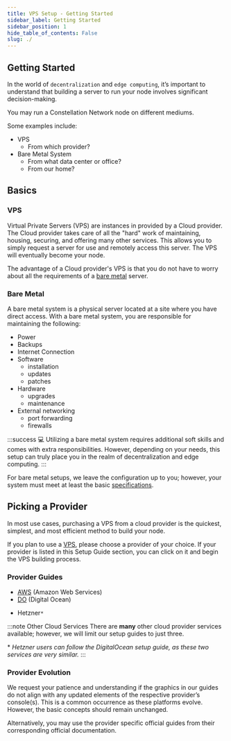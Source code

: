 ```yaml
---
title: VPS Setup - Getting Started
sidebar_label: Getting Started
sidebar_position: 1
hide_table_of_contents: False
slug: ./
---
```


<head>
  <meta
    name="description"
    content="The ChainProvider handles access to the chain RPC methods and underlying events. It complies with the EIP-1193 standard. Besides methods from the standard it adds a couple of utility methods related to provider activation."
  />
</head>

<intro-end />

## Getting Started

In the world of `decentralization` and `edge computing`, it’s important to understand that building a server to run your node involves significant decision-making.

You may run a Constellation Network node on different mediums. 

Some examples include:
- VPS
  - From which provider?
- Bare Metal System
  - From what data center or office?
  - From our home?

## Basics 

### VPS

Virtual Private Servers (VPS) are instances in provided by a Cloud provider.  The Cloud provider takes care of all the "hard" work of maintaining, housing, securing, and offering many other services.  This allows you to simply request a server for use and remotely access this server.  The VPS will eventually become your node. 

The advantage of a Cloud provider's VPS is that you do not have to worry about all the requirements of a [bare metal](#bare-metal) server.

### Bare Metal

A bare metal system is a physical server located at a site where you have direct access. With a bare metal system, you are responsible for maintaining the following:

- Power
- Backups
- Internet Connection
- Software
  - installation
  - updates
  - patches
- Hardware
  - upgrades
  - maintenance
- External networking
  - port forwarding
  - firewalls

:::success :computer: 
Utilizing a bare metal system requires additional soft skills and comes with extra responsibilities. However, depending on your needs, this setup can truly place you in the realm of decentralization and edge computing.
:::

For bare metal setups, we leave the configuration up to you; however, your system must meet at least the basic [specifications](/validate/validator/specs).

## Picking a Provider

In most use cases, purchasing a VPS from a cloud provider is the quickest, simplest, and most efficient method to build your node.

If you plan to use a [VPS](#vps), please choose a provider of your choice. If your provider is listed in this Setup Guide section, you can click on it and begin the VPS building process.

### Provider Guides 
- [AWS](/validate/setup-guides/aws/account) (Amazon Web Services)
- [DO](/validate/setup-guides/do/account) (Digital Ocean)
<!-- - [GCP](/validate/setup-guides/gcp/account) (Google Cloud Platform) -->
- Hetzner`*`

:::note Other Cloud Services
There are **many** other cloud provider services available; however, we will limit our setup guides to just three.

\* *Hetzner users can follow the DigitalOcean setup guide, as these two services are very similar.*
:::

### Provider Evolution

<p style={{fontWeight:500, fontSize:'1em'}}>We request your patience and understanding if the graphics in our guides do not align with any updated elements of the respective provider’s console(s). This is a common occurrence as these platforms evolve. However, the basic concepts should remain unchanged.</p> 
<p style={{fontWeight:500, fontSize:'1em'}}>Alternatively, you may use the provider specific official guides from their corresponding official documentation.</p>